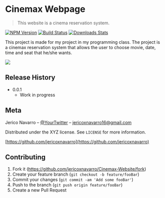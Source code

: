 # Cinemax Webpage
> This website is a cinema reservation system.

[![NPM Version][npm-image]][npm-url]
[![Build Status][travis-image]][travis-url]
[![Downloads Stats][npm-downloads]][npm-url]

This project is made for my project in my programming class.
The project is a cinemax reservation system that allows the user to choose movie, date, time and seat that he/she wants. 

![](images/use_for_readme.jpeg)

## Release History

* 0.0.1
    * Work in progress

## Meta

Jerico Navarro – [@YourTwitter](https://twitter.com/jeco_error) – jericoxnavarro16@gmail.com

Distributed under the XYZ license. See ``LICENSE`` for more information.

[https://github.com/jericoxnavarro](https://github.com/jericoxnavarro)

## Contributing

1. Fork it (<https://github.com/jericoxnavarro/Cinemax-Website/fork>)
2. Create your feature branch (`git checkout -b feature/fooBar`)
3. Commit your changes (`git commit -am 'Add some fooBar'`)
4. Push to the branch (`git push origin feature/fooBar`)
5. Create a new Pull Request

<!-- Markdown link & img dfn's -->
[npm-image]: https://img.shields.io/npm/v/datadog-metrics.svg?style=flat-square
[npm-url]: https://npmjs.org/package/datadog-metrics
[npm-downloads]: https://img.shields.io/npm/dm/datadog-metrics.svg?style=flat-square
[travis-image]: https://img.shields.io/travis/dbader/node-datadog-metrics/master.svg?style=flat-square
[travis-url]: https://travis-ci.org/dbader/node-datadog-metrics
[wiki]: https://github.com/yourname/yourproject/wiki